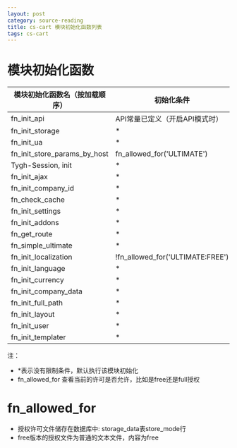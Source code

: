 ```yaml
---
layout: post
category: source-reading 
title: cs-cart 模块初始化函数列表 
tags: cs-cart
---
```


# 模块初始化函数

模块初始化函数名（按加载顺序）  |初始化条件
--------------------------------|-------------------
fn_init_api                     | API常量已定义（开启API模式时）
fn_init_storage                 | *
fn_init_ua                      | *
fn_init_store_params_by_host    | fn_allowed_for('ULTIMATE')
Tygh-Session, init              | *
fn_init_ajax                    | *
fn_init_company_id              | *
fn_check_cache                  | *
fn_init_settings                | *
fn_init_addons                  | *
fn_get_route                    | *
fn_simple_ultimate              | *
fn_init_localization            | !fn_allowed_for('ULTIMATE:FREE')
fn_init_language                | *
fn_init_currency                | *
fn_init_company_data            | *
fn_init_full_path               | *
fn_init_layout                  | *
fn_init_user                    | *
fn_init_templater               | *

注：
* *表示没有限制条件，默认执行该模块初始化
* fn_allowed_for 查看当前的许可是否允许，比如是free还是full授权

# fn_allowed_for

* 授权许可文件储存在数据库中: storage_data表store_mode行
* free版本的授权文件为普通的文本文件，内容为free
